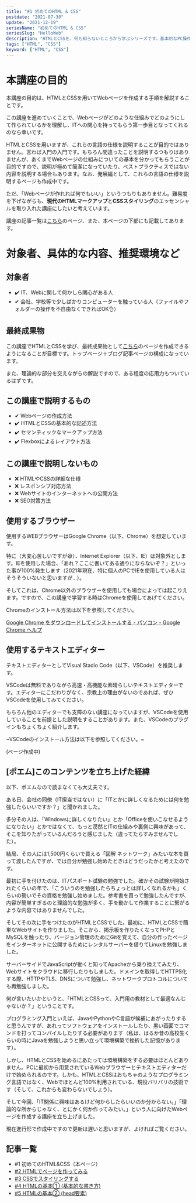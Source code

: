 ```yaml
---
title: "#1 初めてのHTML & CSS"
postdate: "2021-07-30"
update: "2021-12-19"
seriesName: "初めてのHTML & CSS"
seriesSlug: "HelloWeb"
description: "HTMLとCSSを、何も知らないところから学ぶシリーズです。基本的なPC操作が可能であれば始められます。"
tags: ["HTML", "CSS"]
keyword: ["HTML", "CSS"]
---
```


# 本講座の目的

本講座の目的は、HTMLとCSSを用いてWebページを作成する手順を解説することです。

この講座を進めていくことで、Webページがどのような仕組みでどのようにして作られているかを理解し、ITへの関心を持ってもらう第一歩目となってくれるのなら幸いです。

HTMLとCSSを用いますが、これらの言語の仕様を説明することが目的ではありません。言わば入門の入門です。もちろん間違ったことを説明するつもりはありませんが、あくまでWebページの仕組みについての基本を分かってもらうことが目的ですので、説明が極めて簡潔になっていたり、ベストプラクティスではない内容を説明する場合もあります。なお、発展編として、これらの言語の仕様を説明するページも作成中です。

ただ、「Webページが作れれば何でもいい」というつもりもありません。難易度を下げながらも、**現代のHTMLマークアップ**と**CSSスタイリング**のエッセンシャルを取り入れた講座にしたいと考えています。

講座の記事一覧は[こちら](https://blog.toriwatari.work/series/HelloWeb/page/1/)のページ、また、本ページの下部にも記載してあります。

# 対象者、具体的な内容、推奨環境など

## 対象者

 - ✔️ IT、Webに関して何かしら関心がある人
 - ✔ ️会社、学校等で少しばかりコンピューターを触っている人（ファイルやフォルダーの操作を不自由なくできればOK👌）

## 最終成果物

この講座でHTMLとCSSを学び、最終成果物として[こちら](/sample-page/)のページを作成できるようになることが目標です。トップページ＋ブログ記事ページの構成になっています。

また、理論的な部分を交えながらの解説ですので、ある程度の応用力もついているはずです。

## この講座で説明するもの

 - ✔ Webページの作成方法
 - ✔️ HTMLとCSSの基本的な記述方法
 - ✔️ セマンティックなマークアップ方法
 - ✔️ Flexboxによるレイアウト方法

## この講座で説明しないもの

 - ❌️ HTMLやCSSの詳細な仕様
 - ❌️ レスポンシブ対応方法
 - ❌️ Webサイトのインターネットへの公開方法
 - ❌️ SEO対策方法

## 使用するブラウザー

使用するWEBブラウザーはGoogle Chrome（以下、Chrome）を想定しています。

特に（大変心苦しいですが😅）、Internet Explorer（以下、IE）は対象外とします。IEを使用した場合、「あれ？ここに書いてある通りにならないぞ？」といった事が100%発生します（2021年現在、特に個人のPCでIEを使用している人はそうそういないと思いますが…）。

そしてこれは、Chrome以外のブラウザーを使用しても場合によっては起こりえます。ですので、この講座で学習する時はChromeを使用してあげてください。

Chromeのインストール方法は以下を参照してください。

[Google Chrome をダウンロードしてインストールする - パソコン - Google Chrome ヘルプ](https://support.google.com/chrome/answer/95346?co=GENIE.Platform%3DDesktop&hl=ja)

## 使用するテキストエディター

テキストエディターとしてVisual Stadio Code（以下、VSCode）を推奨します。

VSCodeは無料でありながら高速・高機能な素晴らしいテキストエディターです。エディターにこだわりがなく、宗教上の理由がないのであれば、ぜひVSCodeを使用してみてください。

もちろん他のエディターでも支障のない講座になっていますが、VSCodeを使用していることを前提とした説明をすることがあります。また、VSCodeのプラグインもちょくちょく紹介します。

~VSCodeのインストール方法は以下を参照してください。~

(ページ作成中)

## [ポエム]このコンテンツを立ち上げた経緯

<aside>

以下、ポエムなので読まなくても大丈夫です。

</aside>

ある日、会社の同僚（IT担当ではない）に「ITとかに詳しくなるためには何を勉強したらいいですか？」と聞かれました。

多分その人は、「Windowsに詳しくなりたい」とか「Officeを使いこなせるようになりたい」とかではなくて、もっと漠然とITの仕組みや裏側に興味があって、そこを知りたがっているんだろうと感じました（違ってたらすみませんでした）。

結局、その人には1,500円くらいで買える「図解 ネットワーク」みたいな本を買って渡したんですが、では自分が勉強し始めたときはどうだったかと考えたのです。

最初に手を付けたのは、ITパスポート試験の勉強でした。確かその試験が開始されたくらいの年で、「こういうのを勉強したらちょっとは詳しくなれるかも」くらいの勢いでその資格を勉強し始めました。参考書を買って勉強したんですが、内容が簡単すぎるのと理論的な勉強が多く、手を動かして作業することに繋がるような内容ではありませんでした。

そしてその次に手をつけたのがHTMLとCSSでした。最初に、HTMLとCSSで簡単なWebサイトを作りました。そこから、掲示板を作りたくなってPHPとMySQLを触ったり、バージョン管理のためにGitを覚えて、自分の作ったページをインターネットに公開するためにレンタルサーバーを借りてLinuxを勉強しました。

サーバーサイドでJavaScriptが動くと知ってApacheから乗り換えてみたり、Webサイトをクラウドに移行したりもしました。ドメインを取得してHTTPS化する際、HTTPやTLS、DNSについて勉強し、ネットワークプロトコルについても再勉強しました。

何が言いたいかというと、「HTMLとCSSって、入門用の教材として最適なんじゃないか？」ということです。

プログラミング入門といえば、JavaやPythonやC言語が候補にあがったりすると思うんですが、あれってソフトウェアをインストールしたり、黒い画面でコマンドを打ってコンパイルしたりする必要があります（私は、はるか昔の高校生くらいの時にJavaを勉強しようと思い立って環境構築で挫折した記憶があります）。

しかし、HTMLとCSSを始めるにあたっては環境構築をする必要はほとんどありません。PCに最初から用意されているWebブラウザーとテキストエディターだけで始められるのです。しかも、HTMLとCSSはおもちゃのようなプログラミング言語ではなく、Webでほとんど100%利用されている、現役バリバリの技術です（そして、これからも変わらないでしょう）。

そして今回、「IT関係に興味はあるけど何からしたらいいのか分からない。」「理論的な所からじゃなく、とにかく何か作ってみたい。」という人に向けたWebページを作成する講座を立ち上げました。

現在進行形で作成中ですので更新は遅いと思いますが、よければご覧ください。

## 記事一覧

- \#1 初めてのHTML&CSS（本ページ）
- [#2 HTMLでページを作ってみる](/HelloWeb/02)
- [#3 CSSでスタイリングする](/HelloWeb/03)
- [#4 HTMLの基本① (基本的な書き方)](/HelloWeb/04/)
- [#5 HTMLの基本② (head要素)](/HelloWeb/05/)
<!--
- [#5 HTMLの基本②（h要素とp要素）](/HelloWeb/05/)
-->
